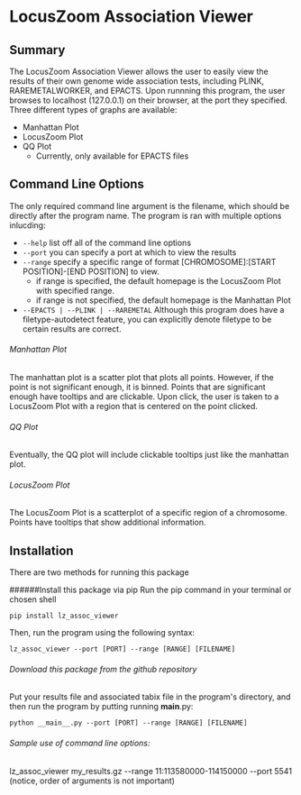 # LocusZoom Association Viewer
## Summary
The LocusZoom Association Viewer allows the user to easily view the results of their own genome wide association tests, including PLINK, RAREMETALWORKER, and EPACTS.  Upon runnning this program, the user browses to localhost (127.0.0.1) on their browser, at the port they specified. Three different types of graphs are available:  
* Manhattan Plot
* LocusZoom Plot
* QQ Plot
  * Currently, only available for EPACTS files

## Command Line Options
The only required command line argument is the filename, which should be directly after the program name.
The program is ran with multiple options inlucding:
* `--help`		list off all of the command line options
* `--port`		you can specify a port at which to view the results
* `--range`		specify a specific range of format [CHROMOSOME]:[START POSITION]-[END POSITION] to view.
  * if range is specified, the default homepage is the LocusZoom Plot with specified range.
  * if range is not specified, the default homepage is the Manhattan Plot
* `--EPACTS | --PLINK | --RAREMETAL`		Although this program does have a filetype-autodetect feature, you can explicitly denote filetype to be certain results are correct.

###### Manhattan Plot
The manhattan plot is a scatter plot that plots all points.  However, if the point is not significant enough, it is binned.  Points that are significant enough have tooltips and are clickable.  Upon click, the user is taken to a LocusZoom Plot with a region that is centered on the point clicked.

###### QQ Plot
Eventually, the QQ plot will include clickable tooltips just like the manhattan plot.

###### LocusZoom Plot
The LocusZoom Plot is a scatterplot of a specific region of a chromosome.  Points have tooltips that show additional information.

## Installation 
There are two methods for running this package

######Install this package via pip 
Run the pip command in your terminal or chosen shell
```
pip install lz_assoc_viewer
```
Then, run the program using the following syntax:
```
lz_assoc_viewer --port [PORT] --range [RANGE] [FILENAME]
```

###### Download this package from the github repository
Put your results file and associated tabix file in the program's directory, and then run the program by putting running __main__.py:
```
python __main__.py --port [PORT] --range [RANGE] [FILENAME]
```
	
###### Sample use of command line options:
lz_assoc_viewer my_results.gz --range 11:113580000-114150000 --port 5541 
(notice, order of arguments is not important)

